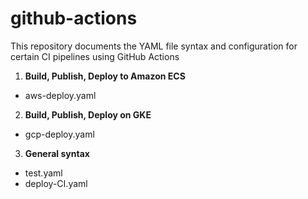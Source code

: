 # github-actions

This repository documents the YAML file syntax and configuration for certain CI pipelines using GitHub Actions 
1. **Build, Publish, Deploy to Amazon ECS**
- aws-deploy.yaml
2. **Build, Publish, Deploy on GKE**
- gcp-deploy.yaml
3. **General syntax**
- test.yaml
- deploy-CI.yaml
